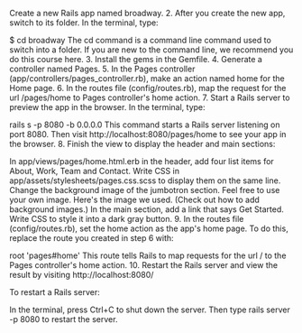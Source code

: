 Create a new Rails app named broadway.
2.
After you create the new app, switch to its folder. In the terminal, type:

$ cd broadway
The cd command is a command line command used to switch into a folder. If you are new to the command line, we recommend you do this course here.
3.
Install the gems in the Gemfile.
4.
Generate a controller named Pages.
5.
In the Pages controller (app/controllers/pages_controller.rb), make an action named home for the Home page.
6.
In the routes file (config/routes.rb), map the request for the url /pages/home to Pages controller's home action.
7.
Start a Rails server to preview the app in the browser. In the terminal, type:

rails s -p 8080 -b 0.0.0.0
This command starts a Rails server listening on port 8080. Then visit http://localhost:8080/pages/home to see your app in the browser.
8.
Finish the view to display the header and main sections:

In app/views/pages/home.html.erb in the header, add four list items for About, Work, Team and Contact.
Write CSS in app/assets/stylesheets/pages.css.scss to display them on the same line.
Change the background image of the jumbotron section. Feel free to use your own image. Here's the image we used. (Check out how to add background images.)
In the main section, add a link that says Get Started. Write CSS to style it into a dark gray button.
9.
In the routes file (config/routes.rb), set the home action as the app's home page. To do this, replace the route you created in step 6 with:

root 'pages#home'
This route tells Rails to map requests for the url / to the Pages controller's home action.
10.
Restart the Rails server and view the result by visiting http://localhost:8080/

To restart a Rails server:

In the terminal, press Ctrl+C to shut down the server.
Then type rails server -p 8080 to restart the server.
